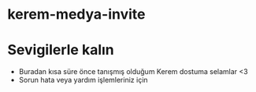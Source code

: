 # kerem-medya-invite


# Sevigilerle kalın

- Buradan kısa süre önce tanışmış olduğum Kerem dostuma selamlar <3
- Sorun hata veya yardım işlemleriniz için 
